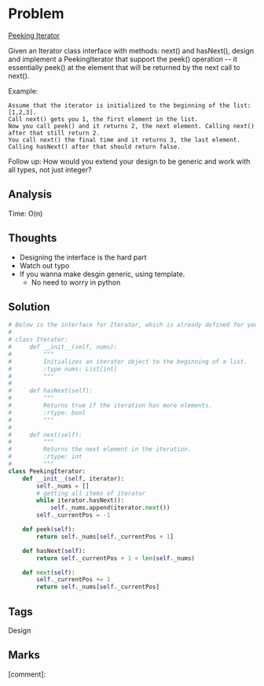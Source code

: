 # Problem

[Peeking Iterator](https://leetcode.com/problems/peeking-iterator)

Given an Iterator class interface with methods: next\(\) and hasNext\(\), design and implement a PeekingIterator that support the peek\(\) operation -- it essentially peek\(\) at the element that will be returned by the next call to next\(\).

Example:

```text
Assume that the iterator is initialized to the beginning of the list: [1,2,3].
Call next() gets you 1, the first element in the list.
Now you call peek() and it returns 2, the next element. Calling next() after that still return 2. 
You call next() the final time and it returns 3, the last element. 
Calling hasNext() after that should return false.
```

Follow up: How would you extend your design to be generic and work with all types, not just integer?

## Analysis

Time: O\(n\)

## Thoughts

* Designing the interface is the hard part 
* Watch out typo 
* If you wanna make desgin generic, using template. 
  * No need to worry in python 

## Solution

```python
# Below is the interface for Iterator, which is already defined for you.
#
# class Iterator:
#     def __init__(self, nums):
#         """
#         Initializes an iterator object to the beginning of a list.
#         :type nums: List[int]
#         """
#
#     def hasNext(self):
#         """
#         Returns true if the iteration has more elements.
#         :rtype: bool
#         """
#
#     def next(self):
#         """
#         Returns the next element in the iteration.
#         :rtype: int
#         """
class PeekingIterator:
    def __init__(self, iterator):
        self._nums = []
        # getting all items of iterator
        while iterator.hasNext():
            self._nums.append(iterator.next())
        self._currentPos = -1

    def peek(self):
        return self._nums[self._currentPos + 1]

    def hasNext(self):
        return self._currentPos + 1 < len(self._nums)        

    def next(self):
        self._currentPos += 1
        return self._nums[self._currentPos]
```

## Tags

Design

## Marks

\[comment\]: 

